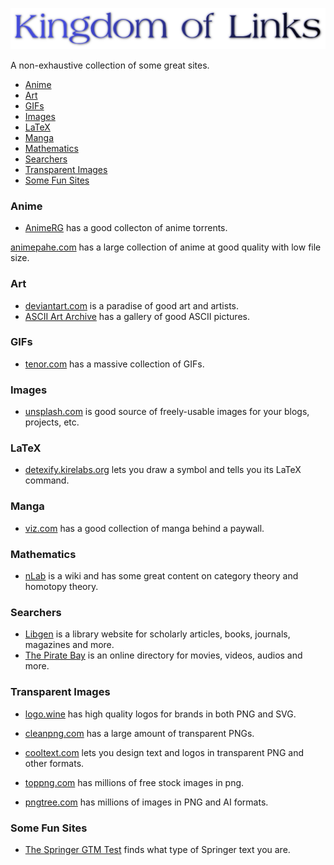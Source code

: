 <p align="center">
  <img src="/images/logo.png" />
</p>

A non-exhaustive collection of some great sites.

- [Anime](#anime)
- [Art](#art)
- [GIFs](#gifs)
- [Images](#images)
- [LaTeX](#latex)
- [Manga](#manga)
- [Mathematics](#mathematics)
- [Searchers](#searchers)
- [Transparent Images](#transparent-images)
- [Some Fun Sites](#some-fun-sites)

### Anime

- [AnimeRG](https://animereleasegroup.blogspot.com/p/main.html) has a good collecton of anime torrents.

[animepahe.com](animepahe.com) has a large collection of anime at good quality with low file size.

### Art

- [deviantart.com](https://www.deviantart.com/) is a paradise of good art and artists.
- [ASCII Art Archive](https://www.asciiart.eu/) has a gallery of good ASCII pictures.

### GIFs

- [tenor.com](https://tenor.com/) has a massive collection of GIFs.

### Images

- [unsplash.com](https://unsplash.com/) is good source of freely-usable images for your blogs, projects, etc.

### LaTeX

- [detexify.kirelabs.org](http://detexify.kirelabs.org/classify.html) lets you draw a symbol and tells you its LaTeX command.

### Manga

- [viz.com](https://www.viz.com/) has a good collection of manga behind a paywall.

### Mathematics

- [nLab](https://ncatlab.org/nlab/show/HomePage) is a wiki and has some great content on category theory and homotopy theory.

### Searchers

- [Libgen](https://libgen.is/) is a library website for scholarly articles, books, journals, magazines and more.
- [The Pirate Bay](https://thepiratebays.com/) is an online directory for movies, videos, audios and more.

### Transparent Images

- [logo.wine](https://logo.wine/) has high quality logos for brands in both PNG and SVG.

- [cleanpng.com](https://cleanpng.com/) has a large amount of transparent PNGs.

- [cooltext.com](https://cooltext.com/) lets you design text and logos in transparent PNG and other formats.

- [toppng.com](https://toppng.com/) has millions of free stock images in png.

- [pngtree.com](https://pngtree.com/) has millions of images in PNG and AI formats.

### Some Fun Sites

- [The Springer GTM Test](https://math.jhu.edu/~savitt/GTM.html) finds what type of Springer text you are.

